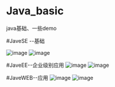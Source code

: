 # Java_basic
java基础、一些demo

#JaveSE --基础

 ![image](https://github.com/iRobotT/Java_basic/blob/master/graph/JaveSE.png)
 ![image](https://github.com/iRobotT/Java_basic/blob/master/graph/JaveSEmap.gif)
 
#JaveEE--企业级别应用
 ![image](https://github.com/iRobotT/Java_basic/blob/master/graph/JaveEE.jpg)
 ![image](https://github.com/iRobotT/Java_basic/blob/master/graph/JaveEEmap.gif)

#JaveWEB--应用
 ![image](https://github.com/iRobotT/Java_basic/blob/master/graph/JaveWeb.gif)
 ![image](https://github.com/iRobotT/Java_basic/blob/master/graph/JaveWEB.jpg)
